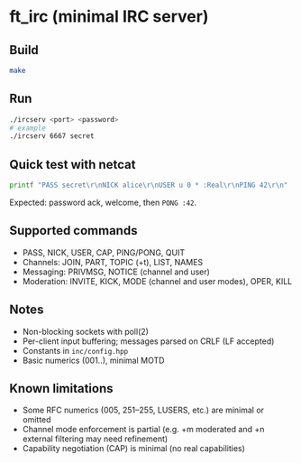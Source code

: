 # ft_irc (minimal IRC server)

## Build

```bash
make
```

## Run

```bash
./ircserv <port> <password>
# example
./ircserv 6667 secret
```

## Quick test with netcat

```bash
printf "PASS secret\r\nNICK alice\r\nUSER u 0 * :Real\r\nPING 42\r\n" | nc -v 127.0.0.1 6667 -w 5
```

Expected: password ack, welcome, then `PONG :42`.

## Supported commands
- PASS, NICK, USER, CAP, PING/PONG, QUIT
- Channels: JOIN, PART, TOPIC (+t), LIST, NAMES
- Messaging: PRIVMSG, NOTICE (channel and user)
- Moderation: INVITE, KICK, MODE (channel and user modes), OPER, KILL

## Notes
- Non-blocking sockets with poll(2)
- Per-client input buffering; messages parsed on CRLF (LF accepted)
- Constants in `inc/config.hpp`
- Basic numerics (001..), minimal MOTD

## Known limitations
- Some RFC numerics (005, 251–255, LUSERS, etc.) are minimal or omitted
- Channel mode enforcement is partial (e.g. +m moderated and +n external filtering may need refinement)
- Capability negotiation (CAP) is minimal (no real capabilities)
